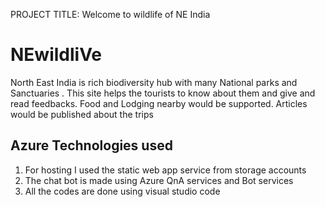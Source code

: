 PROJECT TITLE: Welcome to wildlife of NE India
# NEwildliVe
North East India is rich biodiversity hub with many National parks and Sanctuaries . This site helps the tourists to know about them and give and read feedbacks.
Food and Lodging nearby would be supported.
Articles would be published about the trips

## Azure Technologies used
1. For hosting I used the static web app service from storage accounts
2. The chat bot is made using Azure QnA services and Bot services
3. All the codes are done using visual studio code
